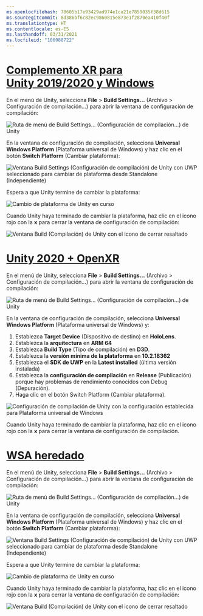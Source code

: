 ```yaml
---
ms.openlocfilehash: 78605b17e93429ad974e1ca21e7859035f38d615
ms.sourcegitcommit: 8d386bf6c82ec9860815e873e1f2870ea410f40f
ms.translationtype: HT
ms.contentlocale: es-ES
ms.lasthandoff: 03/31/2021
ms.locfileid: "106088722"
---
```

# <a name="unity-20192020--windows-xr-plugin"></a>[Complemento XR para Unity 2019/2020 y Windows](#tab/winxr)

En el menú de Unity, selecciona **File** > **Build Settings...** (Archivo > Configuración de compilación...) para abrir la ventana de configuración de compilación:

![Ruta de menú de Build Settings… (Configuración de compilación…) de Unity](../images/mr-learning-base/base-02-section2-step1-1.png)

En la ventana de configuración de compilación, selecciona **Universal Windows Platform** (Plataforma universal de Windows) y haz clic en el botón **Switch Platform** (Cambiar plataforma):

![Ventana Build Settings (Configuración de compilación) de Unity con UWP seleccionado para cambiar de plataforma desde Standalone (Independiente)](../images/mr-learning-base/base-02-section2-step1-2.png)

Espera a que Unity termine de cambiar la plataforma:

![Cambio de plataforma de Unity en curso](../images/mr-learning-base/base-02-section2-step1-3.png)

Cuando Unity haya terminado de cambiar la plataforma, haz clic en el icono rojo con la **x** para cerrar la ventana de configuración de compilación:

![Ventana Build (Compilación) de Unity con el icono de cerrar resaltado](../images/mr-learning-base/base-02-section2-step1-4.png)

# <a name="unity-2020--openxr"></a>[Unity 2020 + OpenXR](#tab/openxr)

En el menú de Unity, selecciona **File** > **Build Settings...** (Archivo > Configuración de compilación...) para abrir la ventana de configuración de compilación:

![Ruta de menú de Build Settings… (Configuración de compilación…) de Unity](../images/mr-learning-base/base-02-section2-step1-1.png)

En la ventana de configuración de compilación, selecciona **Universal Windows Platform** (Plataforma universal de Windows) y:
1.  Establezca **Target Device** (Dispositivo de destino) en **HoloLens**.
2.  Establezca la **arquitectura** en **ARM 64**
3.  Establezca **Build Type** (Tipo de compilación) en **D3D**.
4.  Establezca la **versión mínima de la plataforma** en **10.2.18362**
5.  Establezca el **SDK de UWP** en la **Latest installed** (última versión instalada)
6.  Establezca la **configuración de compilación** en **Release** (Publicación) porque hay problemas de rendimiento conocidos con Debug (Depuración).
7.  Haga clic en el botón Switch Platform (Cambiar plataforma).


![Configuración de compilación de Unity con la configuración establecida para Plataforma universal de Windows](../images/mr-learning-base/base-02-section2-step1-2-openxr.png)

Cuando Unity haya terminado de cambiar la plataforma, haz clic en el icono rojo con la **x** para cerrar la ventana de configuración de compilación.

# <a name="legacy-wsa"></a>[WSA heredado](#tab/wsa)

En el menú de Unity, selecciona **File** > **Build Settings...** (Archivo > Configuración de compilación...) para abrir la ventana de configuración de compilación:

![Ruta de menú de Build Settings… (Configuración de compilación…) de Unity](../images/mr-learning-base/base-02-section2-step1-1.png)

En la ventana de configuración de compilación, selecciona **Universal Windows Platform** (Plataforma universal de Windows) y haz clic en el botón **Switch Platform** (Cambiar plataforma):

![Ventana Build Settings (Configuración de compilación) de Unity con UWP seleccionado para cambiar de plataforma desde Standalone (Independiente)](../images/mr-learning-base/base-02-section2-step1-2.png)

Espera a que Unity termine de cambiar la plataforma:

![Cambio de plataforma de Unity en curso](../images/mr-learning-base/base-02-section2-step1-3.png)

Cuando Unity haya terminado de cambiar la plataforma, haz clic en el icono rojo con la **x** para cerrar la ventana de configuración de compilación:

![Ventana Build (Compilación) de Unity con el icono de cerrar resaltado](../images/mr-learning-base/base-02-section2-step1-4.png)